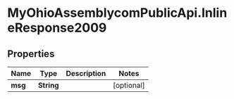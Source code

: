 # MyOhioAssemblycomPublicApi.InlineResponse2009

## Properties
Name | Type | Description | Notes
------------ | ------------- | ------------- | -------------
**msg** | **String** |  | [optional] 
